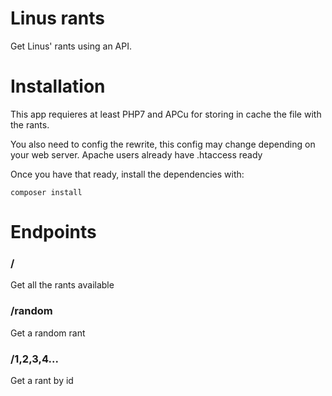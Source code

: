 # Linus rants
Get Linus' rants using an API.

# Installation
This app requieres at least PHP7 and APCu for storing in cache the file with the rants.

You also need to config the rewrite, this config may change depending on your web server. Apache users already have .htaccess ready

Once you have that ready, install the dependencies with:
```
composer install
```

# Endpoints
### /
Get all the rants available

### /random
Get a random rant

### /1,2,3,4...
Get a rant by id
